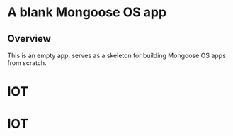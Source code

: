 # A blank Mongoose OS app

## Overview

This is an empty app, serves as a skeleton for building Mongoose OS
apps from scratch.

# IOT
# IOT
